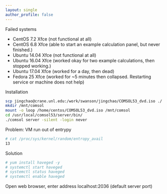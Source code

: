 ```yaml
---
layout: single
author_profile: false
---
```



Failed systems
- CentOS 7.2 Xfce (not functional at all)
- CentOS 6.8 Xfce (able to start an example calculation panel, but never finished.)
- Ubuntu 14.04 Xfce (not functional at all)
- Ubuntu 16.04 Xfce (worked okay for two example calculations, then stopped working.)
- Ubuntu 17.04 Xfce (worked for a day, then dead)
- Fedora 25 Xfce (worked for ~5 minutes then collapsed. Restarting service or machine does not help)

Installation
```bash
scp jingchao@crane.unl.edu:/work/swanson/jingchao/COMSOL53_dvd.iso ./
mkdir /mnt/comsol
mount -o loop /home/centos/COMSOL53_dvd.iso /mnt/comsol
cd /usr/local/comsol53/server/bin/
./comsol server -silent -login never
```

Problem: VM run out of entrypy
```bash
# cat /proc/sys/kernel/random/entropy_avail
13
```

Solution
```bash
# yum install haveged -y
# systemctl start haveged
# systemctl status haveged
# systemctl enable haveged
```

Open web browser, enter address localhost:2036 (default server port)
